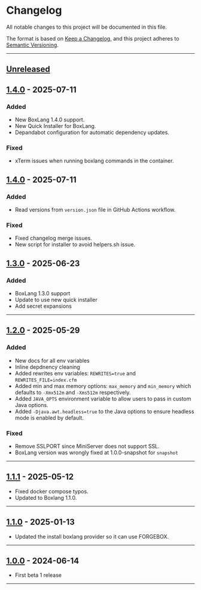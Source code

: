 # Changelog

All notable changes to this project will be documented in this file.

The format is based on [Keep a Changelog](https://keepachangelog.com/en/1.0.0/),
and this project adheres to [Semantic Versioning](https://semver.org/spec/v2.0.0.html).

* * *

## [Unreleased]

## [1.4.0] - 2025-07-11

### Added

- New BoxLang 1.4.0 support.
- New Quick Installer for BoxLang.
- Depandabot configuration for automatic dependency updates.

### Fixed

- xTerm issues when running boxlang commands in the container.

## [1.4.0] - 2025-07-11

### Added

- Read versions from `version.json` file in GitHub Actions workflow.

### Fixed

- Fixed changelog merge issues.
- New script for installer to avoid helpers.sh issue.

## [1.3.0] - 2025-06-23

### Added

- BoxLang 1.3.0 support
- Update to use new quick installer
- Add secret expansions

* * *

## [1.2.0] - 2025-05-29

### Added

- New docs for all env variables
- Inline depdnency cleaning
- Added rewrites env variables: `REWRITES=true` and `REWRITES_FILE=index.cfm`
- Added min and max memory options: `max_memory` and `min_memory` which defaults to `-Xmx512m` and `-Xms512m` respectively.
- Added `JAVA_OPTS` environment variable to allow users to pass in custom Java options.
- Added `-Djava.awt.headless=true` to the Java options to ensure headless mode is enabled by default.

### Fixed

- Remove SSLPORT since MiniServer does not support SSL.
- BoxLang version was wrongly fixed at 1.0.0-snapshot for `snapshot`

* * *

## [1.1.1] - 2025-05-12

- Fixed docker compose typos.
- Updated to Boxlang 1.1.0.

* * *

## [1.1.0] - 2025-01-13

- Updated the install boxlang provider so it can use FORGEBOX.

* * *

## [1.0.0] - 2024-06-14

- First beta 1 release

* * *

[unreleased]: https://github.com/ortus-boxlang/boxlang-docker/compare/v1.4.0...HEAD
[1.4.0]: https://github.com/ortus-boxlang/boxlang-docker/compare/v1.3.0...v1.4.0
[1.3.0]: https://github.com/ortus-boxlang/boxlang-docker/compare/v1.2.0...v1.3.0
[1.2.0]: https://github.com/ortus-boxlang/boxlang-docker/compare/v1.1.1...v1.2.0
[1.1.1]: https://github.com/ortus-boxlang/boxlang-docker/compare/v1.1.0...v1.1.1
[1.1.0]: https://github.com/ortus-boxlang/boxlang-docker/compare/v1.0.0...v1.1.0
[1.0.0]: https://github.com/ortus-boxlang/boxlang-docker/compare/v1.0.0...v1.0.0
